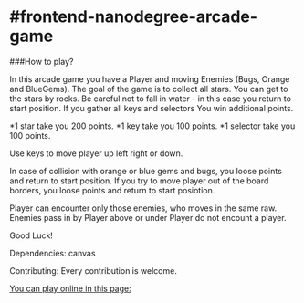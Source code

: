 #frontend-nanodegree-arcade-game
===============================
###How to play?

In this arcade game you have a Player and moving Enemies (Bugs, Orange and BlueGems). The goal of the game is to collect all stars. You can get to the stars by rocks.  Be careful not to fall in water - in this case you return to start position. If you gather all keys and selectors You win additional points. 

*1 star take you 200 points.
*1 key take you 100 points.
*1 selector take you 100 points.

Use keys to move player up left right or down.

In case of collision with orange or blue gems and bugs, you loose points and return to start position. If you try to move player out of the board borders, you loose points and return to start posiotion.

Player can encounter only those enemies, who moves in the same raw. Enemies pass in by Player above or under Player do not encount a player.

Good Luck!

Dependencies: canvas 

Contributing: Every contribution is welcome.

[You can play online in this page:](https://natanagar.github.io/arcade_test/) 